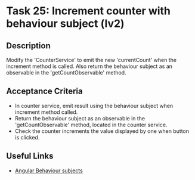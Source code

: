 # Task 25: Increment counter with behaviour subject (lv2)

## Description

Modify the 'CounterService' to emit the new 'currentCount' when the increment method is called. Also return the behaviour subject as an observable in 
the 'getCountObservable' method.

## Acceptance Criteria
- In counter service, emit result using the behaviour subject when increment method called.
- Return the behaviour subject as an observable in the 'getCountObservable' method, located in the counter service.
- Check the counter increments the value displayed by one when button is clicked.

## Useful Links
- [Angular Behaviour subjects](https://www.learnrxjs.io/learn-rxjs/subjects/behaviorsubject)

